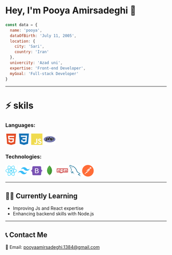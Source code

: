 # Hey, I'm Pooya Amirsadeghi 👋

```javascript
const data = {
  name: 'pooya',
  dataOfBirth: 'July 11, 2005',
  location: {
    city: 'Sari',
    country: 'Iran'
  },
  univercity: 'Azad uni',
  expertise: 'Front-end Developer',
  myGoal: 'Full-stack Developer'
}

```

---

# ⚡ skils

###  Languages: 
<p align="left">
  <img src="https://raw.githubusercontent.com/pooyaams/pooyaams/aead0d3a1c3bbd45859edad5d52a520c409789dc/html5-colored.svg" width="36">
  <img src="https://raw.githubusercontent.com/pooyaams/pooyaams/aead0d3a1c3bbd45859edad5d52a520c409789dc/css3-colored.svg" width="36">
  <img src="https://raw.githubusercontent.com/pooyaams/pooyaams/aead0d3a1c3bbd45859edad5d52a520c409789dc/javascript-colored.svg" width="36">
  <img src="https://raw.githubusercontent.com/pooyaams/pooyaams/aead0d3a1c3bbd45859edad5d52a520c409789dc/php-original.svg" width="36">
</p>


### Technologies:
<p align="left">
  <img src="https://raw.githubusercontent.com/pooyaams/pooyaams/aead0d3a1c3bbd45859edad5d52a520c409789dc/react-colored.svg" width="36">
  <img src="https://raw.githubusercontent.com/pooyaams/pooyaams/aead0d3a1c3bbd45859edad5d52a520c409789dc/tailwindcss-original.svg" width="36">
  <img src="https://raw.githubusercontent.com/pooyaams/pooyaams/aead0d3a1c3bbd45859edad5d52a520c409789dc/bootstrap-colored.svg" width="36">
  <img src="https://raw.githubusercontent.com/pooyaams/pooyaams/aead0d3a1c3bbd45859edad5d52a520c409789dc/mongodb-colored.svg" width="36">
  <img src="https://raw.githubusercontent.com/pooyaams/pooyaams/aead0d3a1c3bbd45859edad5d52a520c409789dc/npm-original-wordmark.svg" width="36">
  <img src="https://raw.githubusercontent.com/pooyaams/pooyaams/aead0d3a1c3bbd45859edad5d52a520c409789dc/mysql-colored.svg" width="36">
  <img src="https://raw.githubusercontent.com/pooyaams/pooyaams/aead0d3a1c3bbd45859edad5d52a520c409789dc/getpostman-icon.svg" width="36">
</p>

---

## 🧑‍💻 Currently Learning

- Improving Js and React expertise
- Enhancing backend skills with Node.js   

---

## 📞 Contact Me

📧 Email: pooyaamirsadeghi.1384@gmail.com  
